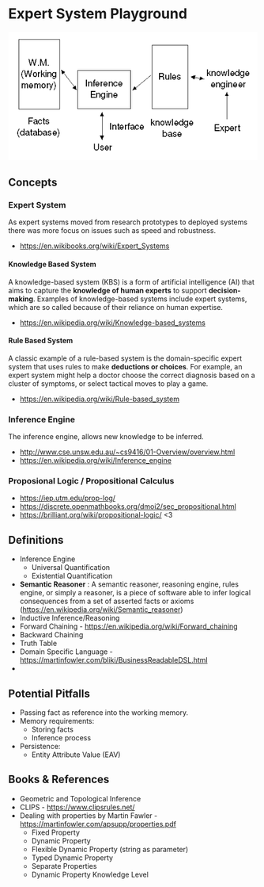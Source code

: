 # Expert System Playground

![Expert System](docs/study/ExpertSystem.gif)

## Concepts

### Expert System

As expert systems moved from research prototypes to deployed systems there was more focus on issues such as speed and robustness.

- https://en.wikibooks.org/wiki/Expert_Systems

#### Knowledge Based System

A knowledge-based system (KBS) is a form of artificial intelligence (AI) that aims to capture the **knowledge of human experts** to support **decision-making**. Examples of knowledge-based systems include expert systems, which are so called because of their reliance on human expertise.

- https://en.wikipedia.org/wiki/Knowledge-based_systems

#### Rule Based System

A classic example of a rule-based system is the domain-specific expert system that uses rules to make **deductions or choices**. For example, an expert system might help a doctor choose the correct diagnosis based on a cluster of symptoms, or select tactical moves to play a game.

- https://en.wikipedia.org/wiki/Rule-based_system

### Inference Engine

The inference engine, allows new knowledge to be inferred. 

- http://www.cse.unsw.edu.au/~cs9416/01-Overview/overview.html
- https://en.wikipedia.org/wiki/Inference_engine

### Proposional Logic / Propositional Calculus

- https://iep.utm.edu/prop-log/
- https://discrete.openmathbooks.org/dmoi2/sec_propositional.html
- https://brilliant.org/wiki/propositional-logic/ <3

## Definitions

- Inference Engine
  - Universal Quantification
  - Existential Quantification
- **Semantic Reasoner** : A semantic reasoner, reasoning engine, rules engine, or simply a reasoner, is a piece of software able to infer logical consequences from a set of asserted facts or axioms (https://en.wikipedia.org/wiki/Semantic_reasoner)
- Inductive Inference/Reasoning
- Forward Chaining - https://en.wikipedia.org/wiki/Forward_chaining
- Backward Chaining
- Truth Table
- Domain Specific Language - https://martinfowler.com/bliki/BusinessReadableDSL.html
- 

## Potential Pitfalls

- Passing fact as reference into the working memory.
- Memory requirements:
  - Storing facts
  - Inference process
- Persistence:
  - Entity Attribute Value (EAV)

## Books & References

- Geometric and Topological Inference
- CLIPS - https://www.clipsrules.net/
- Dealing with properties by Martin Fawler - https://martinfowler.com/apsupp/properties.pdf
  - Fixed Property
  - Dynamic Property
  - Flexible Dynamic Property (string as parameter)
  - Typed Dynamic Property
  - Separate Properties
  - Dynamic Property Knowledge Level
